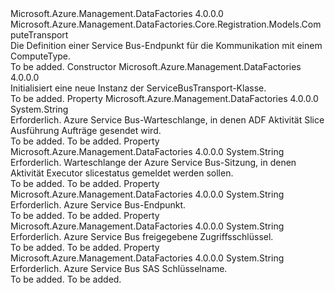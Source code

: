 <Type Name="ServiceBusTransport" FullName="Microsoft.Azure.Management.DataFactories.Core.Registration.Models.ServiceBusTransport">
  <TypeSignature Language="C#" Value="public class ServiceBusTransport : Microsoft.Azure.Management.DataFactories.Core.Registration.Models.ComputeTransport" />
  <TypeSignature Language="ILAsm" Value=".class public auto ansi beforefieldinit ServiceBusTransport extends Microsoft.Azure.Management.DataFactories.Core.Registration.Models.ComputeTransport" />
  <TypeSignature Language="DocId" Value="T:Microsoft.Azure.Management.DataFactories.Core.Registration.Models.ServiceBusTransport" />
  <TypeSignature Language="VB.NET" Value="Public Class ServiceBusTransport&#xA;Inherits ComputeTransport" />
  <TypeSignature Language="F#" Value="type ServiceBusTransport = class&#xA;    inherit ComputeTransport" />
  <AssemblyInfo>
    <AssemblyName>Microsoft.Azure.Management.DataFactories</AssemblyName>
    <AssemblyVersion>4.0.0.0</AssemblyVersion>
  </AssemblyInfo>
  <Base>
    <BaseTypeName>Microsoft.Azure.Management.DataFactories.Core.Registration.Models.ComputeTransport</BaseTypeName>
  </Base>
  <Interfaces />
  <Docs>
    <summary>
            Die Definition einer Service Bus-Endpunkt für die Kommunikation mit einem ComputeType.
            </summary>
    <remarks>To be added.</remarks>
  </Docs>
  <Members>
    <Member MemberName=".ctor">
      <MemberSignature Language="C#" Value="public ServiceBusTransport ();" />
      <MemberSignature Language="ILAsm" Value=".method public hidebysig specialname rtspecialname instance void .ctor() cil managed" />
      <MemberSignature Language="DocId" Value="M:Microsoft.Azure.Management.DataFactories.Core.Registration.Models.ServiceBusTransport.#ctor" />
      <MemberSignature Language="VB.NET" Value="Public Sub New ()" />
      <MemberType>Constructor</MemberType>
      <AssemblyInfo>
        <AssemblyName>Microsoft.Azure.Management.DataFactories</AssemblyName>
        <AssemblyVersion>4.0.0.0</AssemblyVersion>
      </AssemblyInfo>
      <Parameters />
      <Docs>
        <summary>
            Initialisiert eine neue Instanz der ServiceBusTransport-Klasse.
            </summary>
        <remarks>To be added.</remarks>
      </Docs>
    </Member>
    <Member MemberName="ActivityRequestQueue">
      <MemberSignature Language="C#" Value="public string ActivityRequestQueue { get; set; }" />
      <MemberSignature Language="ILAsm" Value=".property instance string ActivityRequestQueue" />
      <MemberSignature Language="DocId" Value="P:Microsoft.Azure.Management.DataFactories.Core.Registration.Models.ServiceBusTransport.ActivityRequestQueue" />
      <MemberSignature Language="VB.NET" Value="Public Property ActivityRequestQueue As String" />
      <MemberSignature Language="F#" Value="member this.ActivityRequestQueue : string with get, set" Usage="Microsoft.Azure.Management.DataFactories.Core.Registration.Models.ServiceBusTransport.ActivityRequestQueue" />
      <MemberType>Property</MemberType>
      <AssemblyInfo>
        <AssemblyName>Microsoft.Azure.Management.DataFactories</AssemblyName>
        <AssemblyVersion>4.0.0.0</AssemblyVersion>
      </AssemblyInfo>
      <ReturnValue>
        <ReturnType>System.String</ReturnType>
      </ReturnValue>
      <Docs>
        <summary>
            Erforderlich. Azure Service Bus-Warteschlange, in denen ADF Aktivität Slice Ausführung Aufträge gesendet wird.
            </summary>
        <value>To be added.</value>
        <remarks>To be added.</remarks>
      </Docs>
    </Member>
    <Member MemberName="ActivityStatusQueue">
      <MemberSignature Language="C#" Value="public string ActivityStatusQueue { get; set; }" />
      <MemberSignature Language="ILAsm" Value=".property instance string ActivityStatusQueue" />
      <MemberSignature Language="DocId" Value="P:Microsoft.Azure.Management.DataFactories.Core.Registration.Models.ServiceBusTransport.ActivityStatusQueue" />
      <MemberSignature Language="VB.NET" Value="Public Property ActivityStatusQueue As String" />
      <MemberSignature Language="F#" Value="member this.ActivityStatusQueue : string with get, set" Usage="Microsoft.Azure.Management.DataFactories.Core.Registration.Models.ServiceBusTransport.ActivityStatusQueue" />
      <MemberType>Property</MemberType>
      <AssemblyInfo>
        <AssemblyName>Microsoft.Azure.Management.DataFactories</AssemblyName>
        <AssemblyVersion>4.0.0.0</AssemblyVersion>
      </AssemblyInfo>
      <ReturnValue>
        <ReturnType>System.String</ReturnType>
      </ReturnValue>
      <Docs>
        <summary>
            Erforderlich. Warteschlange der Azure Service Bus-Sitzung, in denen Aktivität Executor slicestatus gemeldet werden sollen.
            </summary>
        <value>To be added.</value>
        <remarks>To be added.</remarks>
      </Docs>
    </Member>
    <Member MemberName="ServiceBusEndpoint">
      <MemberSignature Language="C#" Value="public string ServiceBusEndpoint { get; set; }" />
      <MemberSignature Language="ILAsm" Value=".property instance string ServiceBusEndpoint" />
      <MemberSignature Language="DocId" Value="P:Microsoft.Azure.Management.DataFactories.Core.Registration.Models.ServiceBusTransport.ServiceBusEndpoint" />
      <MemberSignature Language="VB.NET" Value="Public Property ServiceBusEndpoint As String" />
      <MemberSignature Language="F#" Value="member this.ServiceBusEndpoint : string with get, set" Usage="Microsoft.Azure.Management.DataFactories.Core.Registration.Models.ServiceBusTransport.ServiceBusEndpoint" />
      <MemberType>Property</MemberType>
      <AssemblyInfo>
        <AssemblyName>Microsoft.Azure.Management.DataFactories</AssemblyName>
        <AssemblyVersion>4.0.0.0</AssemblyVersion>
      </AssemblyInfo>
      <ReturnValue>
        <ReturnType>System.String</ReturnType>
      </ReturnValue>
      <Docs>
        <summary>
            Erforderlich. Azure Service Bus-Endpunkt.
            </summary>
        <value>To be added.</value>
        <remarks>To be added.</remarks>
      </Docs>
    </Member>
    <Member MemberName="ServiceBusSharedAccessKey">
      <MemberSignature Language="C#" Value="public string ServiceBusSharedAccessKey { get; set; }" />
      <MemberSignature Language="ILAsm" Value=".property instance string ServiceBusSharedAccessKey" />
      <MemberSignature Language="DocId" Value="P:Microsoft.Azure.Management.DataFactories.Core.Registration.Models.ServiceBusTransport.ServiceBusSharedAccessKey" />
      <MemberSignature Language="VB.NET" Value="Public Property ServiceBusSharedAccessKey As String" />
      <MemberSignature Language="F#" Value="member this.ServiceBusSharedAccessKey : string with get, set" Usage="Microsoft.Azure.Management.DataFactories.Core.Registration.Models.ServiceBusTransport.ServiceBusSharedAccessKey" />
      <MemberType>Property</MemberType>
      <AssemblyInfo>
        <AssemblyName>Microsoft.Azure.Management.DataFactories</AssemblyName>
        <AssemblyVersion>4.0.0.0</AssemblyVersion>
      </AssemblyInfo>
      <ReturnValue>
        <ReturnType>System.String</ReturnType>
      </ReturnValue>
      <Docs>
        <summary>
            Erforderlich. Azure Service Bus freigegebene Zugriffsschlüssel.
            </summary>
        <value>To be added.</value>
        <remarks>To be added.</remarks>
      </Docs>
    </Member>
    <Member MemberName="ServiceBusSharedAccessKeyName">
      <MemberSignature Language="C#" Value="public string ServiceBusSharedAccessKeyName { get; set; }" />
      <MemberSignature Language="ILAsm" Value=".property instance string ServiceBusSharedAccessKeyName" />
      <MemberSignature Language="DocId" Value="P:Microsoft.Azure.Management.DataFactories.Core.Registration.Models.ServiceBusTransport.ServiceBusSharedAccessKeyName" />
      <MemberSignature Language="VB.NET" Value="Public Property ServiceBusSharedAccessKeyName As String" />
      <MemberSignature Language="F#" Value="member this.ServiceBusSharedAccessKeyName : string with get, set" Usage="Microsoft.Azure.Management.DataFactories.Core.Registration.Models.ServiceBusTransport.ServiceBusSharedAccessKeyName" />
      <MemberType>Property</MemberType>
      <AssemblyInfo>
        <AssemblyName>Microsoft.Azure.Management.DataFactories</AssemblyName>
        <AssemblyVersion>4.0.0.0</AssemblyVersion>
      </AssemblyInfo>
      <ReturnValue>
        <ReturnType>System.String</ReturnType>
      </ReturnValue>
      <Docs>
        <summary>
            Erforderlich. Azure Service Bus SAS Schlüsselname.
            </summary>
        <value>To be added.</value>
        <remarks>To be added.</remarks>
      </Docs>
    </Member>
  </Members>
</Type>